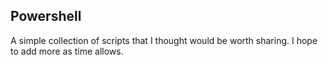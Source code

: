 ## Powershell

A simple collection of scripts that I thought would be worth sharing.  I hope to add more as time allows.
